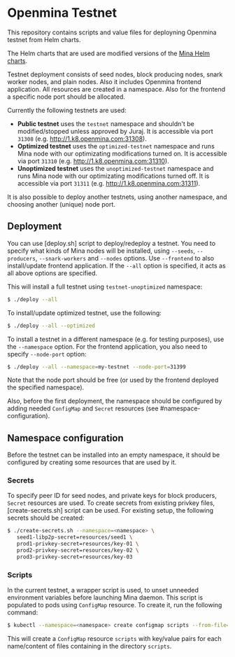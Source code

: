 # Openmina Testnet

This repository contains scripts and value files for deployning Openmina testnet
from Helm charts.

The Helm charts that are used are modified versions of the [Mina Helm
charts](https://github.com/Minaprotocol/mina/tree/develop/helm).

Testnet deployment consists of seed nodes, block producing nodes, snark worker
nodes, and plain nodes. Also it includes Openmina frontend application. All
resources are created in a namespace. Also for the frontend a specific node port
should be allocated.

Currently the following testnets are used:
- **Public testnet** uses the `testnet` namespace and shouldn't be
  modified/stopped unless approved by Juraj. It is accessible via port `31308`
  (e.g. http://1.k8.openmina.com:31308).
- **Optimized testnet** uses the `optimized-testnet` namespace and runs Mina
  node with our optimizating modifications turned on. It is accessible via port
  `31310` (e.g. http://1.k8.openmina.com:31310).
- **Unoptimized testnet** uses the `unoptimized-testnet` namespace and runs Mina
  node with our optimizating modifications turned off. It is accessible via port
  `31311` (e.g. http://1.k8.openmina.com:31311).

It is also possible to deploy another testnets, using another namespace, and
choosing another (unique) node port.

## Deployment

You can use [deploy.sh] script to deploy/redeploy a testnet. You need to specify
what kinds of Mina nodes will be installed, using `--seeds`, `--producers`,
`--snark-workers` and `--nodes` options. Use `--frontend` to also install/update
frontend application. If the `--all` option is specified, it acts as all above
options are specified.

This will install a full testnet using `testnet-unoptimized` namespace:
``` sh
$ ./deploy --all
```

To install/update optimized testnet, use the following:

``` sh
$ ./deploy --all --optimized
```


To install a testnet in a different namespace (e.g. for testing purposes), use
the `--namespace` option. For the frontend application, you also need to specify
`--node-port` option:

``` sh
$ ./deploy --all --namespace=my-testnet --node-port=31399
```

Note that the node port should be free (or used by the frontend deployed the
specified namespace).

Also, before the first deployment, the namespace should be configured by adding
needed `ConfigMap` and `Secret` resources (see #namespace-configuration).


## Namespace configuration

Before the testnet can be installed into an empty namespace, it should be
configured by creating some resources that are used by it.

### Secrets

To specify peer ID for seed nodes, and private keys for block producers,
`Secret` resources are used. To create secrets from existing privkey files,
[create-secrets.sh] script can be used. For existing setup, the following
secrets should be created:

``` sh
$ ./create-secrets.sh --namespace=<namespace> \
   seed1-libp2p-secret=resources/seed1 \
   prod1-privkey-secret=resources/key-01 \
   prod2-privkey-secret=resources/key-02 \
   prod3-privkey-secret=resources/key-03
```

### Scripts

In the current testnet, a wrapper script is used, to unset unneeded environment
variables before launching Mina daemon. This script is populated to pods using
`ConfigMap` resource. To create it, run the following command: 

``` sh
$ kubectl --namespace=<namespace> create configmap scripts --from-file=scripts
```

This will create a `ConfigMap` resource `scripts` with key/value pairs for each
name/content of files containing in the directory `scripts`.
